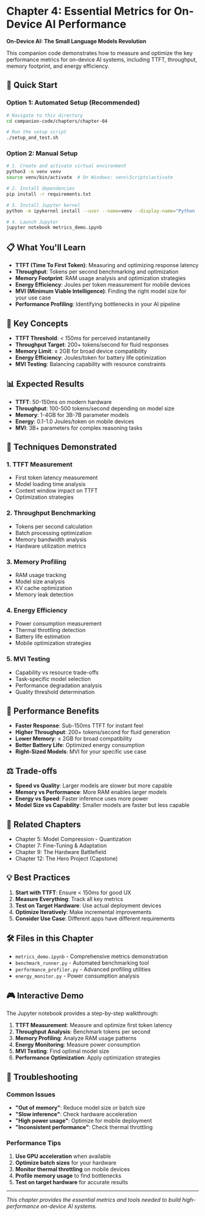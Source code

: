 # Chapter 4: Essential Metrics for On-Device AI Performance

**On-Device AI: The Small Language Models Revolution**

This companion code demonstrates how to measure and optimize the key performance metrics for on-device AI systems, including TTFT, throughput, memory footprint, and energy efficiency.

## 🚀 Quick Start

### Option 1: Automated Setup (Recommended)
```bash
# Navigate to this directory
cd companion-code/chapters/chapter-04

# Run the setup script
./setup_and_test.sh
```

### Option 2: Manual Setup
```bash
# 1. Create and activate virtual environment
python3 -m venv venv
source venv/bin/activate  # On Windows: venv\Scripts\activate

# 2. Install dependencies
pip install -r requirements.txt

# 3. Install Jupyter kernel
python -m ipykernel install --user --name=venv --display-name="Python (venv)"

# 4. Launch Jupyter
jupyter notebook metrics_demo.ipynb
```

## 📋 What You'll Learn

- **TTFT (Time To First Token)**: Measuring and optimizing response latency
- **Throughput**: Tokens per second benchmarking and optimization
- **Memory Footprint**: RAM usage analysis and optimization strategies
- **Energy Efficiency**: Joules per token measurement for mobile devices
- **MVI (Minimum Viable Intelligence)**: Finding the right model size for your use case
- **Performance Profiling**: Identifying bottlenecks in your AI pipeline

## 🎯 Key Concepts

- **TTFT Threshold**: < 150ms for perceived instantaneity
- **Throughput Target**: 200+ tokens/second for fluid responses
- **Memory Limit**: ≤ 2GB for broad device compatibility
- **Energy Efficiency**: Joules/token for battery life optimization
- **MVI Testing**: Balancing capability with resource constraints

## 📊 Expected Results

- **TTFT**: 50-150ms on modern hardware
- **Throughput**: 100-500 tokens/second depending on model size
- **Memory**: 1-4GB for 3B-7B parameter models
- **Energy**: 0.1-1.0 Joules/token on mobile devices
- **MVI**: 3B+ parameters for complex reasoning tasks

## 🔬 Techniques Demonstrated

### 1. TTFT Measurement
- First token latency measurement
- Model loading time analysis
- Context window impact on TTFT
- Optimization strategies

### 2. Throughput Benchmarking
- Tokens per second calculation
- Batch processing optimization
- Memory bandwidth analysis
- Hardware utilization metrics

### 3. Memory Profiling
- RAM usage tracking
- Model size analysis
- KV cache optimization
- Memory leak detection

### 4. Energy Efficiency
- Power consumption measurement
- Thermal throttling detection
- Battery life estimation
- Mobile optimization strategies

### 5. MVI Testing
- Capability vs resource trade-offs
- Task-specific model selection
- Performance degradation analysis
- Quality threshold determination

## 🚀 Performance Benefits

- **Faster Response**: Sub-150ms TTFT for instant feel
- **Higher Throughput**: 200+ tokens/second for fluid generation
- **Lower Memory**: ≤ 2GB for broad compatibility
- **Better Battery Life**: Optimized energy consumption
- **Right-Sized Models**: MVI for your specific use case

## ⚖️ Trade-offs

- **Speed vs Quality**: Larger models are slower but more capable
- **Memory vs Performance**: More RAM enables larger models
- **Energy vs Speed**: Faster inference uses more power
- **Model Size vs Capability**: Smaller models are faster but less capable

## 🔗 Related Chapters

- Chapter 5: Model Compression - Quantization
- Chapter 7: Fine-Tuning & Adaptation
- Chapter 9: The Hardware Battlefield
- Chapter 12: The Hero Project (Capstone)

## 💡 Best Practices

1. **Start with TTFT**: Ensure < 150ms for good UX
2. **Measure Everything**: Track all key metrics
3. **Test on Target Hardware**: Use actual deployment devices
4. **Optimize Iteratively**: Make incremental improvements
5. **Consider Use Case**: Different apps have different requirements

## 🛠️ Files in this Chapter

- `metrics_demo.ipynb` - Comprehensive metrics demonstration
- `benchmark_runner.py` - Automated benchmarking tool
- `performance_profiler.py` - Advanced profiling utilities
- `energy_monitor.py` - Power consumption analysis

## 🎮 Interactive Demo

The Jupyter notebook provides a step-by-step walkthrough:

1. **TTFT Measurement**: Measure and optimize first token latency
2. **Throughput Analysis**: Benchmark tokens per second
3. **Memory Profiling**: Analyze RAM usage patterns
4. **Energy Monitoring**: Measure power consumption
5. **MVI Testing**: Find optimal model size
6. **Performance Optimization**: Apply optimization strategies

## 🔧 Troubleshooting

### Common Issues

- **"Out of memory"**: Reduce model size or batch size
- **"Slow inference"**: Check hardware acceleration
- **"High power usage"**: Optimize for mobile deployment
- **"Inconsistent performance"**: Check thermal throttling

### Performance Tips

1. **Use GPU acceleration** when available
2. **Optimize batch sizes** for your hardware
3. **Monitor thermal throttling** on mobile devices
4. **Profile memory usage** to find bottlenecks
5. **Test on target hardware** for accurate results

---

*This chapter provides the essential metrics and tools needed to build high-performance on-device AI systems.*
